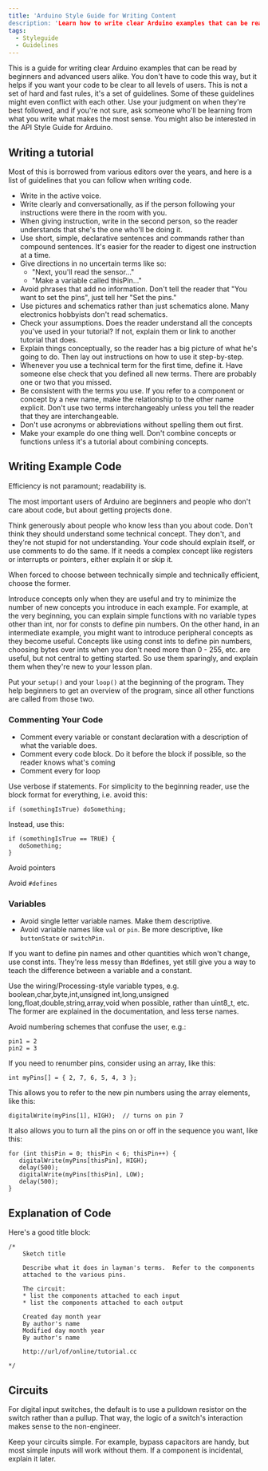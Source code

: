 ```yaml
---
title: 'Arduino Style Guide for Writing Content
description: 'Learn how to write clear Arduino examples that can be read by beginners and advanced users alike.'
tags: 
  - Styleguide
  - Guidelines
---
```



This is a guide for writing clear Arduino examples that can be read by beginners and advanced users alike. You don't have to code this way, but it helps if you want your code to be clear to all levels of users. This is not a set of hard and fast rules, it's a set of guidelines. Some of these guidelines might even conflict with each other. Use your judgment on when they're best followed, and if you're not sure, ask someone who'll be learning from what you write what makes the most sense. You might also be interested in the API Style Guide for Arduino.

## Writing a tutorial

Most of this is borrowed from various editors over the years, and here is a list of guidelines that you can follow when writing code.

- Write in the active voice.
- Write clearly and conversationally, as if the person following your instructions were there in the room with you.
- When giving instruction, write in the second person, so the reader understands that she's the one who'll be doing it.
- Use short, simple, declarative sentences and commands rather than compound sentences. It's easier for the reader to digest one instruction at a time.
- Give directions in no uncertain terms like so:
  - "Next, you'll read the sensor..."
  - "Make a variable called thisPin..."
- Avoid phrases that add no information. Don't tell the reader that "You want to set the pins", just tell her "Set the pins."
- Use pictures and schematics rather than just schematics alone. Many electronics hobbyists don't read schematics.
- Check your assumptions. Does the reader understand all the concepts you've used in your tutorial? If not, explain them or link to another tutorial that does.
- Explain things conceptually, so the reader has a big picture of what he's going to do. Then lay out instructions on how to use it step-by-step.
- Whenever you use a technical term for the first time, define it. Have someone else check that you defined all new terms. There are probably one or two that you missed.
- Be consistent with the terms you use. If you refer to a component or concept by a new name, make the relationship to the other name explicit. Don't use two terms interchangeably unless you tell the reader that they are interchangeable.
- Don't use acronyms or abbreviations without spelling them out first.
- Make your example do one thing well. Don't combine concepts or functions unless it's a tutorial about combining concepts.

## Writing Example Code
Efficiency is not paramount; readability is.

The most important users of Arduino are beginners and people who don't care about code, but about getting projects done.

Think generously about people who know less than you about code. Don't think they should understand some technical concept. They don't, and they're not stupid for not understanding. Your code should explain itself, or use comments to do the same. If it needs a complex concept like registers or interrupts or pointers, either explain it or skip it.

When forced to choose between technically simple and technically efficient, choose the former.

Introduce concepts only when they are useful and try to minimize the number of new concepts you introduce in each example. For example, at the very beginning, you can explain simple functions with no variable types other than int, nor for consts to define pin numbers. On the other hand, in an intermediate example, you might want to introduce peripheral concepts as they become useful. Concepts like using const ints to define pin numbers, choosing bytes over ints when you don't need more than 0 - 255, etc. are useful, but not central to getting started. So use them sparingly, and explain them when they're new to your lesson plan.

Put your `setup()` and your `loop()` at the beginning of the program. They help beginners to get an overview of the program, since all other functions are called from those two.

### Commenting Your Code

- Comment every variable or constant declaration with a description of what the variable does.
- Comment every code block. Do it before the block if possible, so the reader knows what's coming
- Comment every for loop

Use verbose if statements. For simplicity to the beginning reader, use the block format for everything, i.e. avoid this:

```
if (somethingIsTrue) doSomething;
```

Instead, use this:

```
if (somethingIsTrue == TRUE) {
   doSomething;
}
```

Avoid pointers

Avoid `#defines`

### Variables

- Avoid single letter variable names. Make them descriptive.
- Avoid variable names like `val` or `pin`. Be more descriptive, like `buttonState` or `switchPin`.

If you want to define pin names and other quantities which won't change, use const ints. They're less messy than #defines, yet still give you a way to teach the difference between a variable and a constant.

Use the wiring/Processing-style variable types, e.g. boolean,char,byte,int,unsigned int,long,unsigned long,float,double,string,array,void when possible, rather than uint8_t, etc. The former are explained in the documentation, and less terse names.

Avoid numbering schemes that confuse the user, e.g.:

```
pin1 = 2
pin2 = 3
```

If you need to renumber pins, consider using an array, like this:

```
int myPins[] = { 2, 7, 6, 5, 4, 3 };
```

This allows you to refer to the new pin numbers using the array elements, like this:

```
digitalWrite(myPins[1], HIGH);  // turns on pin 7
```

It also allows you to turn all the pins on or off in the sequence you want, like this:

```
for (int thisPin = 0; thisPin < 6; thisPin++) {
   digitalWrite(myPins[thisPin], HIGH);
   delay(500);
   digitalWrite(myPins[thisPin], LOW);
   delay(500);
}
```

## Explanation of Code

Here's a good title block:

```		
/*
	Sketch title

	Describe what it does in layman's terms.  Refer to the components
	attached to the various pins.

	The circuit:
	* list the components attached to each input
	* list the components attached to each output

	Created day month year
	By author's name
	Modified day month year
	By author's name

	http://url/of/online/tutorial.cc

*/
```

## Circuits

For digital input switches, the default is to use a pulldown resistor on the switch rather than a pullup. That way, the logic of a switch's interaction makes sense to the non-engineer.

Keep your circuits simple. For example, bypass capacitors are handy, but most simple inputs will work without them. If a component is incidental, explain it later.